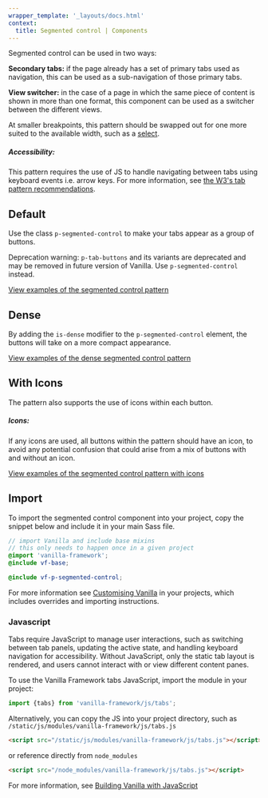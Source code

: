 ```yaml
---
wrapper_template: '_layouts/docs.html'
context:
  title: Segmented control | Components
---
```


Segmented control can be used in two ways:

**Secondary tabs:** if the page already has a set of primary tabs used as navigation, this can be used as a sub-navigation of those primary tabs.

**View switcher:** in the case of a page in which the same piece of content is shown in more than one format, this component can be used as a switcher between the different views.

At smaller breakpoints, this pattern should be swapped out for one more suited to the available width, such as a <a href="https://vanillaframework.io/docs/base/forms#select">select</a>.

<div class="p-notification--information is-inline">
  <div class="p-notification__content">
    <h5 class="p-notification__title">Accessibility:</h5>
    <p class="p-notification__message">This pattern requires the use of JS to handle navigating between tabs using keyboard events i.e. arrow keys. For more information, see <a href="https://www.w3.org/TR/wai-aria-practices-1.1/examples/tabs/tabs-1/tabs.html">the W3's tab pattern recommendations</a>.</p>
  </div>
</div>

## Default

Use the class `p-segmented-control` to make your tabs appear as a group of buttons.

<div class="p-notification--caution">
  <p class="p-notification__content">
    <span class="p-notification__title">Deprecation warning:</span>
    <span class="p-notification__message"><code>p-tab-buttons</code> and its variants are deprecated and may be removed in future version of Vanilla. Use <code>p-segmented-control</code> instead.</span>
  </p>
</div>

<div class="embedded-example"><a href="/docs/examples/patterns/segmented-control/default" class="js-example">
View examples of the segmented control pattern
</a></div>

## Dense

By adding the `is-dense` modifier to the `p-segmented-control` element, the buttons will take on a more compact appearance.

<div class="embedded-example"><a href="/docs/examples/patterns/segmented-control/dense" class="js-example">
View examples of the dense segmented control pattern
</a></div>

## With Icons

The pattern also supports the use of icons within each button.

<div class="p-notification--caution is-inline">
  <div class="p-notification__content">
    <h5 class="p-notification__title">Icons:</h5>
    <p class="p-notification__message">If any icons are used, all buttons within the pattern should have an icon, to avoid any potential confusion that could arise from a mix of buttons with and without an icon.</p>
  </div>
</div>

<div class="embedded-example"><a href="/docs/examples/patterns/segmented-control/icons" class="js-example">
View examples of the segmented control pattern with icons
</a></div>

## Import

To import the segmented control component into your project, copy the snippet below and include it in your main Sass file.

```scss
// import Vanilla and include base mixins
// this only needs to happen once in a given project
@import 'vanilla-framework';
@include vf-base;

@include vf-p-segmented-control;
```

For more information see [Customising Vanilla](/docs/customising-vanilla/) in your projects, which includes overrides and importing instructions.

### Javascript

Tabs require JavaScript to manage user interactions, such as switching between tab panels, updating the active state, and handling keyboard navigation for accessibility. Without JavaScript, only the static tab layout is rendered, and users cannot interact with or view different content panes.

To use the Vanilla Framework tabs JavaScript, import the module in your project:

```js
import {tabs} from 'vanilla-framework/js/tabs';
```

Alternatively, you can copy the JS into your project directory, such as `/static/js/modules/vanilla-framework/js/tabs.js`

```html
<script src="/static/js/modules/vanilla-framework/js/tabs.js"></script>
```

or reference directly from `node_modules`

```html
<script src="/node_modules/vanilla-framework/js/tabs.js"></script>
```

For more information, see [Building Vanilla with JavaScript](http://localhost:8101/docs/building-vanilla#javascript)
